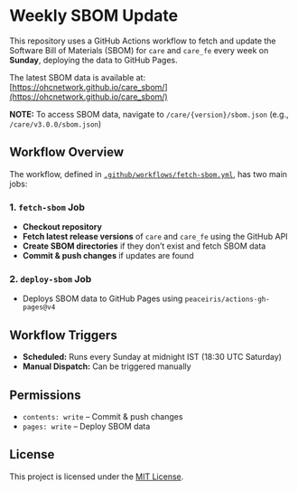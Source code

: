 # Weekly SBOM Update

This repository uses a GitHub Actions workflow to fetch and update the Software Bill of Materials (SBOM) for `care` and `care_fe` every week on **Sunday**, deploying the data to GitHub Pages.

The latest SBOM data is available at: [https://ohcnetwork.github.io/care_sbom/](https://ohcnetwork.github.io/care_sbom/)

**NOTE:** To access SBOM data, navigate to `/care/{version}/sbom.json` (e.g., `/care/v3.0.0/sbom.json`)

## Workflow Overview

The workflow, defined in [`.github/workflows/fetch-sbom.yml`](.github/workflows/fetch-sbom.yml), has two main jobs:

### 1. `fetch-sbom` Job
- **Checkout repository**
- **Fetch latest release versions** of `care` and `care_fe` using the GitHub API
- **Create SBOM directories** if they don’t exist and fetch SBOM data
- **Commit & push changes** if updates are found

### 2. `deploy-sbom` Job
- Deploys SBOM data to GitHub Pages using `peaceiris/actions-gh-pages@v4`

## Workflow Triggers
- **Scheduled:** Runs every Sunday at midnight IST (18:30 UTC Saturday)
- **Manual Dispatch:** Can be triggered manually

## Permissions
- `contents: write` – Commit & push changes
- `pages: write` – Deploy SBOM data

## License
This project is licensed under the [MIT License](LICENSE).
